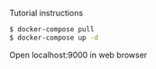 Tutorial instructions

```bash
$ docker-compose pull
$ docker-compose up -d
```
Open localhost:9000 in web browser

